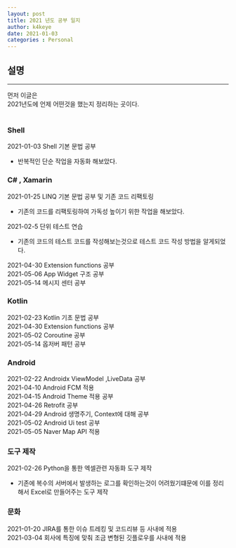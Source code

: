 ```yaml
---
layout: post
title: 2021 년도 공부 일지
author: k4keye
date: 2021-01-03
categories : Personal
---
```


## 설명
___
먼저 이글은<br/>
2021년도에 언제 어떤것을 했는지 정리하는 곳이다.<br/><br/>


### Shell
2021-01-03 Shell 기본 문법 공부
 - 반복적인 단순 작업을 자동화 해보았다.

### C# , Xamarin
2021-01-25 LINQ 기본 문법 공부 및 기존 코드 리팩토링
 - 기존의 코드를 리팩토링하여 가독성 높이기 위한 작업을 해보았다.

2021-02-5 단위 테스트 연습
 - 기존의 코드의 테스트 코드를 작성해보는것으로 테스트 코드 작성 방법을 알게되었다.

2021-04-30 Extension functions 공부 <br/>
2021-05-06 App Widget 구조 공부<br/>
2021-05-14 메시지 센터 공부<br/>

### Kotlin
2021-02-23 Kotlin 기초 문법 공부 <br/>
2021-04-30 Extension functions 공부 <br/>
2021-05-02 Coroutine 공부 <br/>
2021-05-14 옵저버 패턴 공부<br/>

### Android 
2021-02-22 Androidx ViewModel ,LiveData 공부<br/>
2021-04-10 Android FCM 적용<br/>
2021-04-15 Android Theme 적용 공부<br/>
2021-04-26 Retrofit 공부<br/>
2021-04-29 Android 생명주기, Context에 대해 공부<br/>
2021-05-02 Android Ui test 공부<br/>
2021-05-05 Naver Map API 적용<br/>


### 도구 제작
2021-02-26 Python을 통한 엑셀관련 자동화 도구 제작
 - 기존에 복수의 서버에서 발생하는 로그를 확인하는것이 어려웠기떄문에 이를 정리해서 Excel로 만들어주는 도구 제작


### 문화
2021-01-20 JIRA를 통한 이슈 트레킹 및 코드리뷰 등 사내에 적용<br/>
2021-03-04 회사에 특징에 맞춰 조금 변형된 깃플로우를 사내에 적용<br/>
